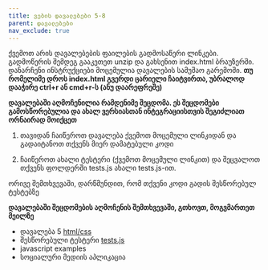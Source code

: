 ```yaml
---
title: ვების დავალებები 5-8
parent: დავალებები
nav_exclude: true
---
```



ქვემოთ არის დავალებების ფაილების გადმოსაწერი ლინკები. გადმოწერის შემდეგ გააკეთეთ unzip და გახსენით index.html ბრაუზერში. დანარჩენი ინსტრუქციები მოცემულია დავალების სამუშაო გარემოში. **თუ რომელიმე დროს index.html გვერდი ცარიელი ჩაიტვირთა, უბრალოდ დააჭირე ctrl+r ან cmd+r-ს (ანუ დაარეფრეშე)**

**დავალებაში აღმოჩენილია რამდენიმე შეცდომა. ეს შეცდომები გამოსწორებულია და ახალ ვერსიასთან ინტეგრაციისთვის შეგიძლიათ ორნაირად მოიქცეთ**

1) თავიდან ჩაიწეროთ დავალება ქვემოთ მოცემული ლინკიდან და გადაიტანოთ თქვენს მიერ დამატებული კოდი

2) ჩაიწეროთ ახალი ტესტერი (ქვემოთ მოცემული ლინკით) და შეცვალოთ თქვენს ფოლდერში tests.js ახალი tests.js-ით. 

ორივე შემთხვევაში, დარწმუნდით, რომ თქვენი კოდი გადის შესწორებულ ტესტებზე

**დავალებაში შეცდომების აღმოჩენის შემთხვევაში, გთხოვთ, მოგვმართეთ მეილზე**

- დავალება 5 [html/css](./hw6.zip)
- შესწორებული ტესტერი [tests.js](./tests.zip)
- javascript examples
- სოციალური მედიის აპლიკაცია